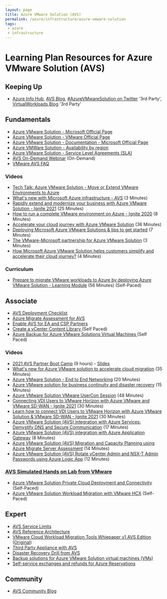```yaml
---
layout: page
title: Azure VMware Solution (AVS)
permalink: /azure/infrastructure/azure-vmware-solution
tags: 
 - azure
 - infrastructure
---
```


# Learning Plan Resources for Azure VMware Solution (AVS)

## Keeping Up
* [Azure Info Hub](https://azureinfohub.azurewebsites.net/Service?serviceTitle=Azure%20VMware%20Solution), [AVS Blog](https://avs.ms), [#AzureVMwareSolution on Twitter](https://twitter.com/hashtag/azurevmwaresolution) '3rd Party', [VirtualWorkloads Blog](https://www.virtualworkloads.com/) '3rd Party'

## Fundamentals
* [Azure VMware Solution - Microsoft Official Page](https://azure.microsoft.com/en-us/services/azure-vmware/)
* [Azure VMware Solution - VMware Official Page](https://cloud.vmware.com/azure-vmware-solution)
* [Azure VMware Solution - Documentation - Microsoft Official Page](https://docs.microsoft.com/en-us/azure/azure-vmware/)
* [Azure VMWare Solution - Availability by region](https://azure.microsoft.com/en-us/global-infrastructure/services/?products=azure-vmware&regions=all)
* [Azure VMware Solution - Service Level Agreements (SLA)](https://azure.microsoft.com/en-us/support/legal/sla/azure-vmware/v1_0/)
* [AVS On-Demand Webinar](https://docs.hol.vmware.com/catalog/) (On-Demand)
* [VMware AVS FAQ](https://www.vmware.com/content/dam/digitalmarketing/vmware/en/pdf/partners/vmw-faq-temp.pdf)

### Videos
* [Tech Talk: Azure VMware Solution - Move or Extend VMware Environments to Azure](https://msuspartners.eventbuilder.com/event/40430)
* [What's new with Microsoft Azure infrastructure - AVS](https://youtu.be/CmpXfoeRhfg?t=478) (3 Minutes)
* [Rapidly extend and modernize your business with Azure VMware Solution - Ignite 2021](https://www.youtube.com/watch?v=DTGOZUTiIjk) (25 Minutes)
* [How to run a complete VMware environment on Azure - Ignite 2020](https://www.youtube.com/watch?v=-yLgduCVPRk) (8 Minutes)
* [Accelerate your cloud journey with Azure VMware Solution](https://www.youtube.com/watch?v=M_mrkSJ42hg) (36 Minutes)
* [Deploying Microsoft Azure VMware Solutions & tips to get started](https://www.youtube.com/watch?v=-i2PsuisVjg) (7 Minutes)
* [The VMware-Microsoft partnership for Azure VMware Solution](https://www.youtube.com/watch?v=r3OMHG61n08) (3 Minutes)
* [How Microsoft Azure VMware Solution helps customers simplify and accelerate their cloud journey?](https://www.youtube.com/watch?v=g5fGQXKaJzU) (4 Minutes)

### Curriculum
* [Prepare to migrate VMware workloads to Azure by deploying Azure VMware Solution - Learning Module](https://docs.microsoft.com/en-us/learn/modules/deploy-azure-vmware-solution/) (56 Minutes) (Self-Paced)

## Associate
* [AVS Deployment Checklist](https://docs.microsoft.com/en-us/azure/azure-vmware/production-ready-deployment-steps)
* [Azure Migrate Assessment for AVS](https://docs.microsoft.com/en-us/azure/migrate/how-to-create-azure-vmware-solution-assessment)
* [Enable AVS for EA and CSP Partners](https://docs.microsoft.com/en-us/azure/azure-vmware/enable-azure-vmware-solution)
* [Create a vCenter Content Library ](https://techcommunity.microsoft.com/t5/azure-migration/azure-vmware-solution-create-a-vcenter-content-library-on-azure/ba-p/1823024) (Self Paced)
* [Azure Backup for Azure VMware Solutions Virtual Machines ](https://techcommunity.microsoft.com/t5/azure-migration/azure-backup-for-azure-vmware-solutions-virtual-machines/ba-p/1468794) (Self Paced)

### Videos
* [2021 AVS Partner Boot Camp](https://aka.ms/mpn/event/avs) (9 hours) - [Slides](https://aka.ms/mpn/decks/avs)
* [What's new for Azure VMware solution to accelerate cloud migration](https://www.youtube.com/watch?v=k0UaEqgTPdo&t=733s) (35 Minutes)
* [Azure VMware Solution - End to End Networking](https://www.youtube.com/watch?v=6_LYsYicacs) (20 Minutes)
* [Azure VMware solution for business continuity and disaster recovery](https://www.youtube.com/watch?v=rhTgVqR4pps) (15 Minutes)
* [Azure VMware Solution VMware UserCon Session](https://www.youtube.com/watch?v=uUvHgpiOZbc) (48 Minutes)
* [Connecting VDI Users to VMware Horizon with Azure VMware and VMware SD-WAN - Ignite 2021](https://www.youtube.com/watch?v=oAo8_MRSTBU) (30 Minutes)
* [Learn how to connect VDI Users to VMware Horizon with Azure VMware Solution & VMware SD-WAN - Ignite 2021](https://www.youtube.com/watch?v=1wXTjD1V0hg) (30 Minutes)
* [Azure VMware Solution (AVS) integration with Azure Services: Demystify DNS and Secure Communication](https://www.youtube.com/watch?v=m26iLu6DHbU) (17 Minutes) 
* [Azure VMware Solution (AVS) integration with Azure Application Gateway](https://www.youtube.com/watch?v=BoQYvqzb6Y8) (8 Minutes)
* [Azure VMware Solution (AVS) Migration and Capacity Planning using Azure Migrate Server Assessment](https://www.youtube.com/watch?v=NoNG-hkksrA) (14 Minutes)
* [Azure VMware Solution (AVS) Rotate vCenter Admin and NSX-T Admin Passwords using Azure Logic App](https://www.youtube.com/watch?v=cK1qY3knj88) (12 Minutes)

### [AVS Simulated Hands on Lab from VMware](http://hol.pub/avs)
* [Azure VMware Solution Private Cloud Deployment and Connectivity](http://labs.hol.vmware.com/HOL/catalogs/lab/9051) (Self-Paced)
* [Azure VMware Solution Workload Migration with VMware HCX](https://labs.hol.vmware.com/HOL/catalogs/lab/9433) (Self-Paced)

## Expert
* [AVS Service Limits](https://docs.microsoft.com/en-us/azure/azure-resource-manager/management/azure-subscription-service-limits#azure-vmware-solution-limits)
* [AVS Reference Architecture](https://docs.microsoft.com/en-us/azure/azure-vmware/concepts-hub-and-spoke)
* [VMware Cloud Workload Migration Tools Whiepaper v1 AVS Edition](assets/VMware_Cloud_Workload_Migration_Tools_Whiepaper_V1_AVS_Edition.pdf) ([Original](https://assets.contentstack.io/v3/assets/blt58b49a8a0e43b5ff/blt41c2affe409de883/5fff769ef093203f68d435d6/VMware_Cloud_Workload_Migration_Tools_Whiepaper_V1.pdf))
* [Third Party Appliance with AVS](https://techcommunity.microsoft.com/t5/azure-migration/azure-vmware-solution-avs-connecting-3rd-party-networking-and/ba-p/1524297)
* [Disaster Recovery Drill from AVS](https://docs.microsoft.com/en-us/azure/site-recovery/avs-tutorial-dr-drill-azure)
* [Backup solutions for Azure VMware Solution virtual machines (VMs)](https://docs.microsoft.com/en-us/azure/azure-vmware/ecosystem-back-up-vms)
* [Self-service exchanges and refunds for Azure Reservations](https://docs.microsoft.com/en-us/azure/cost-management-billing/reservations/exchange-and-refund-azure-reservations)

## Community
* [AVS Community Blog](https://techcommunity.microsoft.com/t5/azure-migration/bg-p/AzureMigrationBlog)

